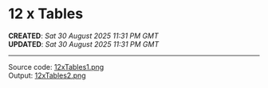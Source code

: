 # 12 x Tables

**CREATED**: *Sat 30 August 2025 11:31 PM GMT*  
**UPDATED**: *Sat 30 August 2025 11:31 PM GMT*  

-----

Source code: [12xTables1.png](12xTables1.png)  
Output: [12xTables2.png](12xTables2.png)
